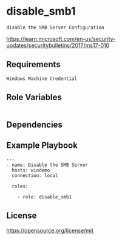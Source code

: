 disable_smb1
=========
```
disable the SMB Server Configuration
```
https://learn.microsoft.com/en-us/security-updates/securitybulletins/2017/ms17-010

Requirements
------------
```
Windows Machine Credential
```
Role Variables
--------------
```
```
Dependencies
------------

Example Playbook
----------------
```
---
- name: Disable the SMB Server
  hosts: windemo
  connection: local

  roles:

    - role: disable_smb1
```
License
-------

https://opensource.org/license/mit
